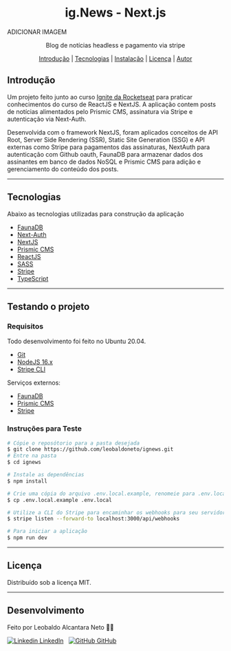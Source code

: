 <h1 align="center">
    ig.News - Next.js
</h1>

ADICIONAR IMAGEM

<p align="center">Blog de notícias headless e pagamento via stripe</p>

<p align="center">
 <a href="#sobre-o-projeto">Introdução</a> |
 <a href="#tecnologias">Tecnologias</a> |
 <a href="#configurações-necessárias">Instalação</a> |
 <a href="#licença">Licença</a> |
 <a href="#autor">Autor</a>
</p>

## Introdução

Um projeto feito junto ao curso [Ignite da Rocketseat](https://rocketseat.com.br/) para praticar conhecimentos do curso de ReactJS e NextJS. A aplicação contem posts de notícias alimentados pelo Prismic CMS, assinatura via Stripe e autenticação via Next-Auth.

Desenvolvida com o framework NextJS, foram aplicados conceitos de API Root, Server Side Rendering (SSR), Static Site Generation (SSG) e API externas como Stripe para pagamentos das assinaturas, NextAuth para autenticação com Github oauth, FaunaDB para armazenar dados dos assinantes em banco de dados NoSQL e Prismic CMS para adição e gerenciamento do conteúdo dos posts.

---

## Tecnologias

Abaixo as tecnologias utilizadas para construção da aplicação

- [FaunaDB](https://fauna.com/)
- [Next-Auth](https://next-auth.js.org/)
- [NextJS](https://nextjs.org/)
- [Prismic CMS](https://prismic.io/)
- [ReactJS](https://reactjs.org/)
- [SASS](https://sass-lang.com/)
- [Stripe](https://stripe.com/)
- [TypeScript](https://www.typescriptlang.org/)

---

## Testando o projeto

### **Requisitos**

Todo desenvolvimento foi feito no Ubuntu 20.04.

- [Git](https://git-scm.com/)
- [NodeJS 16.x](https://nodejs.org/en/download/package-manager/)
- [Stripe CLI](https://stripe.com/docs/stripe-cli)

Serviços externos:

- [FaunaDB](https://fauna.com/)
- [Prismic CMS](https://prismic.io/)
- [Stripe](https://stripe.com/)

### **Instruções para Teste**

```bash
# Cópie o reposótorio para a pasta desejada
$ git clone https://github.com/leobaldoneto/ignews.git
# Entre na pasta
$ cd ignews

# Instale as dependências
$ npm install

# Crie uma cópia do arquivo .env.local.example, renomeie para .env.local e preencha as variáveis.
$ cp .env.local.example .env.local

# Utilize a CLI do Stripe para encaminhar os webhooks para seu servidor local
$ stripe listen --forward-to localhost:3000/api/webhooks

# Para iniciar a aplicação
$ npm run dev

```

---

## Licença

Distribuído sob a licença MIT.

---

## Desenvolvimento

Feito por Leobaldo Alcantara Neto 👨‍💻

[![Linkedin](https://i.stack.imgur.com/gVE0j.png) LinkedIn](https://www.linkedin.com/in/leobaldoneto/)
&nbsp;
[![GitHub](https://i.stack.imgur.com/tskMh.png) GitHub](https://github.com/leobaldoneto)
